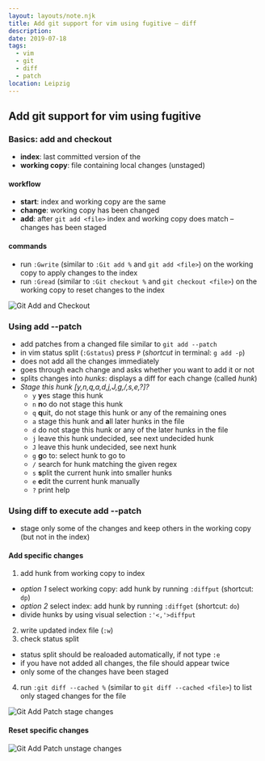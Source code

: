 ```yaml
---
layout: layouts/note.njk
title: Add git support for vim using fugitive – diff
description:
date: 2019-07-18
tags:
  - vim
  - git
  - diff
  - patch
location: Leipzig
---
```

## Add git support for vim using fugitive

### Basics: add and checkout

- **index**: last committed version of the <file>
- **working copy**: file containing local changes (unstaged)

#### workflow

- **start**: index and working copy are the same
- **change**: working copy has been changed
- **add**: after `git add <file>` index and working copy does match – changes has been staged

#### commands

- run `:Gwrite` (similar to  `:Git add %` and `git add <file>`) on the working copy to apply changes to the index
- run `:Gread` (similar to  `:Git checkout %` and `git checkout <file>`) on the working copy to reset changes to the index

![Git Add and Checkout](/assets/img/posts/20190718_git-add.jpg)

### Using add --patch

- add patches from a changed file similar to `git add --patch`
- in vim status split (`:Gstatus`) press `P` (*shortcut* in terminal: `g add -p`)
- does not add all the changes immediately
- goes through each change and asks whether you want to add it or not
- splits changes into *hunks*: displays a diff for each change (called *hunk*)
- *Stage this hunk [y,n,q,a,d,j,J,g,/,s,e,?]?*
    - `y` **y**es stage this hunk
    - `n` **n**o do not stage this hunk
    - `q` **q**uit, do not stage this hunk or any of the remaining ones
    - `a` stage this hunk and **a**ll later hunks in the file
    - `d` do not stage this hunk or any of the later hunks in the file
    - `j` leave this hunk undecided, see next undecided hunk
    - `J` leave this hunk undecided, see next hunk
    - `g` **g**o to: select hunk to go to
    - `/` search for hunk matching the given regex
    - `s` **s**plit the current hunk into smaller hunks
    - `e` **e**dit the current hunk manually
    - `?` print help

### Using diff to execute add --patch

- stage only some of the changes and keep others in the working copy (but not in the index)

#### Add specific changes

1. add hunk from working copy to index
  - *option 1* select working copy: add hunk by running `:diffput` (shortcut: `dp`)
  - *option 2* select index: add hunk by running `:diffget` (shortcut: `do`)
  - divide hunks by using visual selection `:'<,'>diffput`
2. write updated index file (`:w`)
3. check status split
  - status split should be realoaded automatically, if not type `:e`
  - if you have not added all changes, the file should appear twice
  - only some of the changes have been staged
4. run `:git diff --cached %` (similar to `git diff --cached <file>`) to list only staged changes for the file

![Git Add Patch stage changes](/assets/img/posts/20190718_git-patch-stage.jpg)

#### Reset specific changes

![Git Add Patch unstage changes](/assets/img/posts/20190718_git-patch-unstage.jpg)
